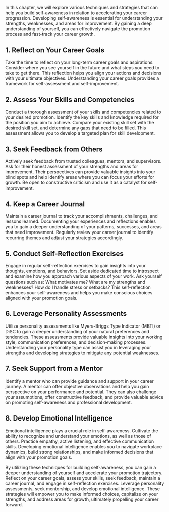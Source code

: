 
In this chapter, we will explore various techniques and strategies that can help you build self-awareness in relation to accelerating your career progression. Developing self-awareness is essential for understanding your strengths, weaknesses, and areas for improvement. By gaining a deep understanding of yourself, you can effectively navigate the promotion process and fast-track your career growth.

## 1\. Reflect on Your Career Goals

Take the time to reflect on your long-term career goals and aspirations. Consider where you see yourself in the future and what steps you need to take to get there. This reflection helps you align your actions and decisions with your ultimate objectives. Understanding your career goals provides a framework for self-assessment and self-improvement.

## 2\. Assess Your Skills and Competencies

Conduct a thorough assessment of your skills and competencies related to your desired promotion. Identify the key skills and knowledge required for the position you aim to achieve. Compare your existing skill set with the desired skill set, and determine any gaps that need to be filled. This assessment allows you to develop a targeted plan for skill development.

## 3\. Seek Feedback from Others

Actively seek feedback from trusted colleagues, mentors, and supervisors. Ask for their honest assessment of your strengths and areas for improvement. Their perspectives can provide valuable insights into your blind spots and help identify areas where you can focus your efforts for growth. Be open to constructive criticism and use it as a catalyst for self-improvement.

## 4\. Keep a Career Journal

Maintain a career journal to track your accomplishments, challenges, and lessons learned. Documenting your experiences and reflections enables you to gain a deeper understanding of your patterns, successes, and areas that need improvement. Regularly review your career journal to identify recurring themes and adjust your strategies accordingly.

## 5\. Conduct Self-Reflection Exercises

Engage in regular self-reflection exercises to gain insights into your thoughts, emotions, and behaviors. Set aside dedicated time to introspect and examine how you approach various aspects of your work. Ask yourself questions such as: What motivates me? What are my strengths and weaknesses? How do I handle stress or setbacks? This self-reflection enhances your self-awareness and helps you make conscious choices aligned with your promotion goals.

## 6\. Leverage Personality Assessments

Utilize personality assessments like Myers-Briggs Type Indicator (MBTI) or DiSC to gain a deeper understanding of your natural preferences and tendencies. These assessments provide valuable insights into your working style, communication preferences, and decision-making processes. Understanding your personality type can assist you in leveraging your strengths and developing strategies to mitigate any potential weaknesses.

## 7\. Seek Support from a Mentor

Identify a mentor who can provide guidance and support in your career journey. A mentor can offer objective observations and help you gain perspective on your performance and potential. They can also challenge your assumptions, offer constructive feedback, and provide valuable advice on promoting self-awareness and professional development.

## 8\. Develop Emotional Intelligence

Emotional intelligence plays a crucial role in self-awareness. Cultivate the ability to recognize and understand your emotions, as well as those of others. Practice empathy, active listening, and effective communication skills. Developing emotional intelligence enables you to navigate workplace dynamics, build strong relationships, and make informed decisions that align with your promotion goals.

By utilizing these techniques for building self-awareness, you can gain a deeper understanding of yourself and accelerate your promotion trajectory. Reflect on your career goals, assess your skills, seek feedback, maintain a career journal, and engage in self-reflection exercises. Leverage personality assessments, seek mentorship, and develop emotional intelligence. These strategies will empower you to make informed choices, capitalize on your strengths, and address areas for growth, ultimately propelling your career forward.
